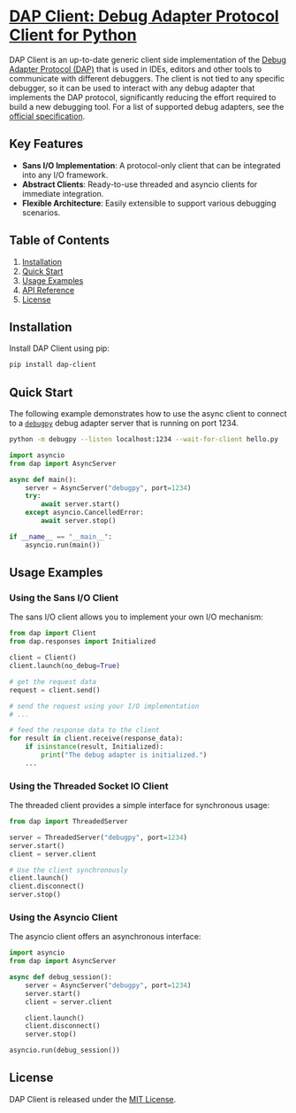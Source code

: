 # [DAP Client: Debug Adapter Protocol Client for Python](https://tomlin7.github.io/dap/api-reference/)

DAP Client is an up-to-date generic client side implementation of the [Debug Adapter Protocol (DAP)](https://microsoft.github.io/debug-adapter-protocol/) that is used in IDEs, editors and other tools to communicate with different debuggers. The client is not tied to any specific debugger, so it can be used to interact with any debug adapter that implements the DAP protocol, significantly reducing the effort required to build a new debugging tool. For a list of supported debug adapters, see the [official specification](https://microsoft.github.io/debug-adapter-protocol/implementors/adapters/).

## Key Features

- **Sans I/O Implementation**: A protocol-only client that can be integrated into any I/O framework.
- **Abstract Clients**: Ready-to-use threaded and asyncio clients for immediate integration.
- **Flexible Architecture**: Easily extensible to support various debugging scenarios.

## Table of Contents

1. [Installation](#installation)
2. [Quick Start](#quick-start)
3. [Usage Examples](#usage-examples)
4. [API Reference](https://tomlin7.github.io/dap/api-reference/)
5. [License](#license)

## Installation

Install DAP Client using pip:

```bash
pip install dap-client
```

## Quick Start

The following example demonstrates how to use the async client to connect to a [`debugpy`](https://aka.ms/debugpy) debug adapter server that is running on port 1234.

```bash
python -m debugpy --listen localhost:1234 --wait-for-client hello.py
```

```python
import asyncio
from dap import AsyncServer

async def main():
    server = AsyncServer("debugpy", port=1234)
    try:
        await server.start()
    except asyncio.CancelledError:
        await server.stop()

if __name__ == "__main__":
    asyncio.run(main())
```

## Usage Examples

### Using the Sans I/O Client

The sans I/O client allows you to implement your own I/O mechanism:

```python
from dap import Client
from dap.responses import Initialized

client = Client()
client.launch(no_debug=True)

# get the request data
request = client.send()

# send the request using your I/O implementation
# ...

# feed the response data to the client
for result in client.receive(response_data):
    if isinstance(result, Initialized):
        print("The debug adapter is initialized.")
    ...
```

### Using the Threaded Socket IO Client

The threaded client provides a simple interface for synchronous usage:

```python
from dap import ThreadedServer

server = ThreadedServer("debugpy", port=1234)
server.start()
client = server.client

# Use the client synchronously
client.launch()
client.disconnect()
server.stop()
```

### Using the Asyncio Client

The asyncio client offers an asynchronous interface:

```python
import asyncio
from dap import AsyncServer

async def debug_session():
    server = AsyncServer("debugpy", port=1234)
    server.start()
    client = server.client

    client.launch()
    client.disconnect()
    server.stop()

asyncio.run(debug_session())
```

## License

DAP Client is released under the [MIT License](./LICENSE).
